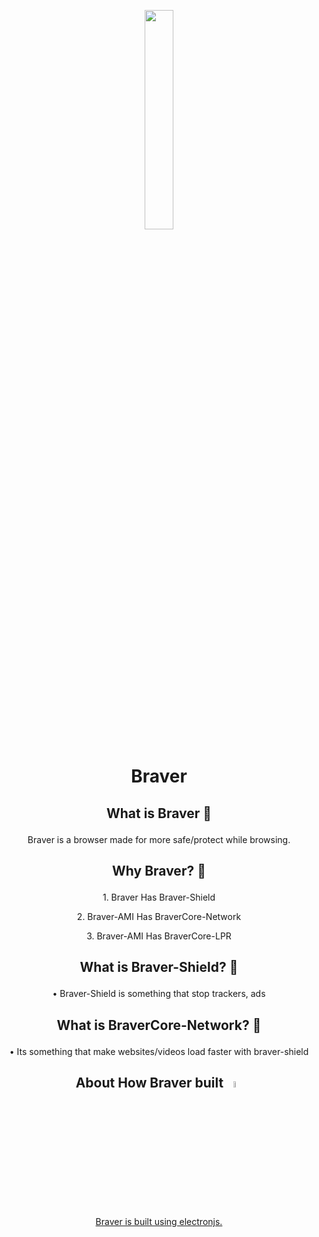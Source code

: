 <p align="center">
<a href="#"><img width="30%" height="auto" src="https://user-images.githubusercontent.com/73078933/207093251-2657297e-c6a8-4bc0-8a84-2a4c48da3d5b.png" height="175px"/></a></p>

# <p align="center">Braver</p>
## <p align="center"> What is Braver 🤔</p> 
<p align="center">Braver is a browser made for more safe/protect while browsing.</p>

## <p align="center"> Why Braver? 🤔</p>
<p align="center">1. Braver Has Braver-Shield</p>
<p align="center">2. Braver-AMI Has BraverCore-Network</p>
<p align="center">3. Braver-AMI Has BraverCore-LPR</p>

## <p align="center"> What is Braver-Shield? 🤔</p>
<p align="center">• Braver-Shield is something that stop trackers, ads</p>

## <p align="center">What is BraverCore-Network? 🤔</p>
<p align="center">• Its something that make websites/videos load faster with braver-shield</p>

## <p align="center">About How Braver built <a href="#"><img width="5%" height="auto" src="https://user-images.githubusercontent.com/73078933/207093251-2657297e-c6a8-4bc0-8a84-2a4c48da3d5b.png" height="5%"/></p>
<p align="center">Braver is built using electronjs.</p>
